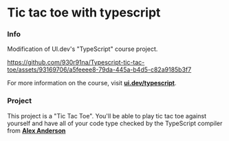 # Tic tac toe with typescript

### Info
Modification of  UI.dev's "TypeScript" course project.


https://github.com/930r91na/Typescript-tic-tac-toe/assets/93169706/a5feeee8-79da-445a-b4d5-c82a9185b3f7


For more information on the course, visit **[ui.dev/typescript](https://ui.dev/typescript/)**.

### Project

This project is a "Tic Tac Toe". 
You'll be able to play tic tac toe against yourself and have all of your code type checked by the TypeScript compiler from **[Alex Anderson](https://twitter.com/ralex1993)**
